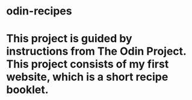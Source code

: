 # odin-recipes

# This project is guided by instructions from The Odin Project. This project consists of my first website, which is a short recipe booklet. 
